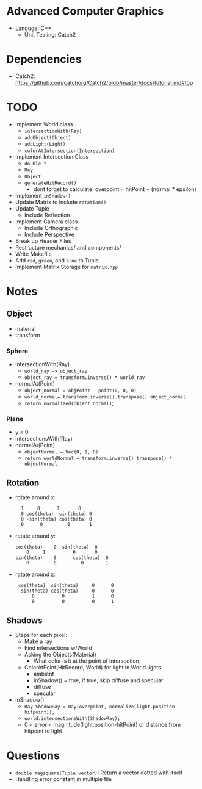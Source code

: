 # Advanced Computer Graphics
- Languge: C++
  - Unit Testing: Catch2

# Dependencies
- Catch2: https://github.com/catchorg/Catch2/blob/master/docs/tutorial.md#top 
# TODO
- Implement World class
  - `intersectionWith(Ray)`
  - `addObject(Object)`
  - `addLight(Light)`
  - `colorAtIntersection(Intersection)`
- Implement Intersection Class
  - `double t`
  - `Ray` 
  - `Object`
  - `generateHitRecord()`
    - dont forget to calculate: overpoint = hitPoint + (normal * epsilon)
- Implement `inShadow()`
- Update Matrix to include `rotation()`
- Update Tuple
  - Include Reflection
- Implement Camera class
  - Include Orthographic
  - Include Perspective
- Break up Header Files
- Restructure mechanics/ and components/
- Write Makefile
- Add `red`, `green`, and `blue` to Tuple
- Implement Matrix Storage for `matrix.hpp`

# Notes
## Object
- material
- transform
### Sphere
- intersectionWith(Ray)
  - `world_ray -> object_ray`
  - `object_ray = transform.inverse() * world_ray`
- normalAt(Point)
  - `object_normal = objPoint - point(0, 0, 0)`
  - `world_normal= transform.inverse().transpose() object_normal`
  - `return normalized(object_normal)`;
### Plane
- y = 0
- intersectionsWith(Ray)
- normalAt(Point)
  - `objectNormal = Vec(0, 1, 0)`
  - `return worldNormal = transform.inverse().transpose() * objectNormal`
## Rotation
- rotate around x:
  ```
    1	  0	     0       0
    0 cos(theta)  sin(theta) 0 
    0 -sin(theta) cos(theta) 0
    0      0         0       1
    ```
- rotate around y:
    ```
    cos(theta)	  0	-sin(theta)  0
        0 	  1          0       0 
    sin(theta) 	  0      cos(theta)  0
        0         0         0        1
    ```
- rotate around z:
   ```
    cos(theta)  sin(theta)     0      0
    -sin(theta) cos(theta)     0      0 
         0          0          1      0
         0          0          0      1
    ```
## Shadows
- Steps for each pixel:
	- Make a ray
	- Find intersections w/World
	- Asking the Objects(Material)
		- What color is it at the point of intersection
	- ColorAtPoint(HitRecord, World) for light in World.lights
		- ambient
		- inShadow() = true, if true, skip diffuse and specular
		- diffuse
		- specular
- inShadow()
	- `Ray ShadowRay = Ray(overpoint, normalize(light.position - hitpoint));`
	- `world.intersectionsWith(ShadowRay);`
	- 0 < error < magnitude(light.position-hitPoint) or distance from hitpoint to light

# Questions
- `double magsquare(Tuple vector)`: Return a vector dotted with itself
- Handling error constant in multiple file
